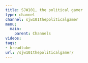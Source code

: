 ```yaml
---
title: SJW101, the political gamer
type: channel
channel: sjw101thepoliticalgamer
menu:
  main:
    parent: Channels
videos:
tags:
- breadtube
url: /sjw101thepoliticalgamer/
---
```

